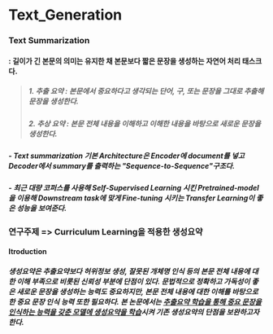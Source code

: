 # Text_Generation

### Text Summarization 
#### : 길이가 긴 본문의 의미는 유지한 채 본문보다 짧은 문장을 생성하는 자연어 처리 태스크다. 
> ##### 1. 추출 요약 : 본문에서 중요하다고 생각되는 단어, 구, 또는 문장을 그대로 추출해 문장을 생성한다.  
> ##### 2. 추상 요약 : 본문 전체 내용을 이해하고 이해한 내용을 바탕으로 새로운 문장을 생성한다.
##### - Text summarization 기본 Architecture은 Encoder에 document를 넣고 Decoder에서 summary를 출력하는 "Sequence-to-Sequence"구조다.
##### - 최근 대량 코퍼스를 사용해 Self-Supervised Learning 시킨 Pretrained-model을 이용해 Downstream task에 맞게 Fine-tuning 시키는 Transfer Learning이 좋은 성능을 보여준다.

### 연구주제 => Curriculum Learning을 적용한 생성요약

#### Itroduction
##### 생성요약은 추출요약보다 허위정보 생성, 잘못된 개체명 인식 등의 본문 전체 내용에 대한 이해 부족으로 비롯된 신뢰성 부분에 단점이 있다. 문법적으로 정확하고 가독성이 좋은 새로운 문장을 생성하는 능력도 중요하지만, 본문 전체 내용에 대한 이해를 바탕으로 한 중요 문장 인식 능력 또한 필요하다. 본 논문에서는 <u>*추출요약 학습을 통해 중요 문장을 인식하는 능력을 갖춘 모델에 생성요약을 학습*</u>시켜 기존 생성요약의 단점을 보완하고자 한다.<br>

